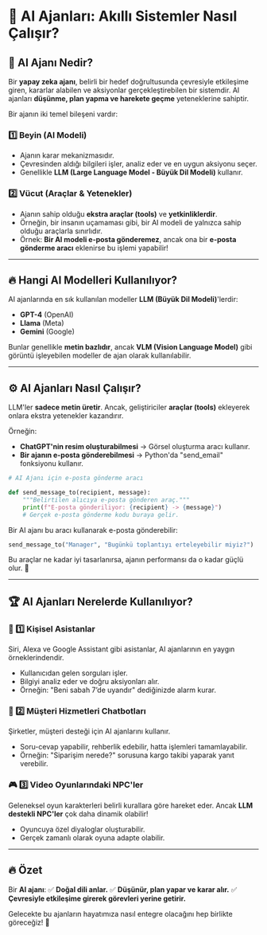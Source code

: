 # 🧠 AI Ajanları: Akıllı Sistemler Nasıl Çalışır?

## 🚀 AI Ajanı Nedir?
Bir **yapay zeka ajanı**, belirli bir hedef doğrultusunda çevresiyle etkileşime giren, kararlar alabilen ve aksiyonlar gerçekleştirebilen bir sistemdir. AI ajanları **düşünme, plan yapma ve harekete geçme** yeteneklerine sahiptir.

Bir ajanın iki temel bileşeni vardır:

### **1️⃣ Beyin (AI Modeli)**
- Ajanın karar mekanizmasıdır.
- Çevresinden aldığı bilgileri işler, analiz eder ve en uygun aksiyonu seçer.
- Genellikle **LLM (Large Language Model - Büyük Dil Modeli)** kullanır.

### **2️⃣ Vücut (Araçlar & Yetenekler)**
- Ajanın sahip olduğu **ekstra araçlar (tools)** ve **yetkinliklerdir**.
- Örneğin, bir insanın uçamaması gibi, bir AI modeli de yalnızca sahip olduğu araçlarla sınırlıdır.
- Örnek: **Bir AI modeli e-posta gönderemez**, ancak ona bir **e-posta gönderme aracı** eklenirse bu işlemi yapabilir!

---

## 🔥 Hangi AI Modelleri Kullanılıyor?
AI ajanlarında en sık kullanılan modeller **LLM (Büyük Dil Modeli)**'lerdir:

- **GPT-4** (OpenAI)
- **Llama** (Meta)
- **Gemini** (Google)

Bunlar genellikle **metin bazlıdır**, ancak **VLM (Vision Language Model)** gibi görüntü işleyebilen modeller de ajan olarak kullanılabilir.

---

## ⚙️ AI Ajanları Nasıl Çalışır?
LLM'ler **sadece metin üretir**. Ancak, geliştiriciler **araçlar (tools)** ekleyerek onlara ekstra yetenekler kazandırır.

Örneğin:
- **ChatGPT'nin resim oluşturabilmesi** → Görsel oluşturma aracı kullanır.
- **Bir ajanın e-posta gönderebilmesi** → Python'da "send_email" fonksiyonu kullanır.

```python
# AI Ajanı için e-posta gönderme aracı

def send_message_to(recipient, message):
    """Belirtilen alıcıya e-posta gönderen araç."""
    print(f"E-posta gönderiliyor: {recipient} -> {message}")
    # Gerçek e-posta gönderme kodu buraya gelir.
```

Bir AI ajanı bu aracı kullanarak e-posta gönderebilir:

```python
send_message_to("Manager", "Bugünkü toplantıyı erteleyebilir miyiz?")
```

Bu araçlar ne kadar iyi tasarlanırsa, ajanın performansı da o kadar güçlü olur. 🚀

---

## 🏆 AI Ajanları Nerelerde Kullanılıyor?

### **📱 1️⃣ Kişisel Asistanlar**
Siri, Alexa ve Google Assistant gibi asistanlar, AI ajanlarının en yaygın örneklerindendir.
- Kullanıcıdan gelen sorguları işler.
- Bilgiyi analiz eder ve doğru aksiyonları alır.
- Örneğin: "Beni sabah 7’de uyandır" dediğinizde alarm kurar.

### **💬 2️⃣ Müşteri Hizmetleri Chatbotları**
Şirketler, müşteri desteği için AI ajanlarını kullanır.
- Soru-cevap yapabilir, rehberlik edebilir, hatta işlemleri tamamlayabilir.
- Örneğin: "Siparişim nerede?" sorusuna kargo takibi yaparak yanıt verebilir.

### **🎮 3️⃣ Video Oyunlarındaki NPC'ler**
Geleneksel oyun karakterleri belirli kurallara göre hareket eder. Ancak **LLM destekli NPC'ler** çok daha dinamik olabilir!
- Oyuncuya özel diyaloglar oluşturabilir.
- Gerçek zamanlı olarak oyuna adapte olabilir.

---

## 🔥 Özet
Bir **AI ajanı**:
✅ **Doğal dili anlar.**
✅ **Düşünür, plan yapar ve karar alır.**
✅ **Çevresiyle etkileşime girerek görevleri yerine getirir.**

Gelecekte bu ajanların hayatımıza nasıl entegre olacağını hep birlikte göreceğiz! 🚀
